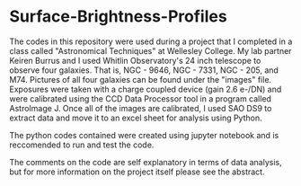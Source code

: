 # Surface-Brightness-Profiles

The codes in this repository were used during a project that I completed in a class called "Astronomical Techniques" at Wellesley College. My lab partner Keiren Burrus and I used Whitlin Observatory's 24 inch telescope to observe four galaxies. That is, NGC - 9646, NGC - 7331, NGC - 205, and M74. Pictures of all four galaxies can be found under the "images" file. Exposures were taken with a charge coupled device (gain 2.6 e-/DN) and were calibrated using the CCD Data Processor tool in a program called AstroImage J. Once all of the images are calibrated, I used SAO DS9 to extract data and move it to an excel sheet for analysis using Python. 

The python codes contained were created using jupyter notebook and is reccomended to run and test the code. 

The comments on the code are self explanatory in terms of data analysis, but for more information on the project itself please see the abstract. 
